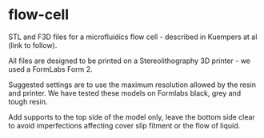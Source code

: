 # flow-cell
STL and F3D files for a microfluidics flow cell - described in Kuempers at al (link to follow). 

All files are designed to be printed on a Stereolithography 3D printer - we used a FormLabs Form 2. 

Suggested settings are to use the maximum resolution allowed by the resin and printer. We have tested these models on Formlabs black, grey and tough resin. 

Add supports to the top side of the model only, leave the bottom side clear to avoid imperfections affecting cover slip fitment or the flow of liquid. 

